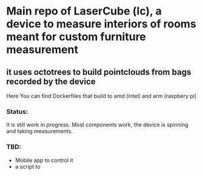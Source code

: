 # Main repo of LaserCube (lc), a device to measure interiors of rooms meant for custom furniture measurement
## it uses octotrees to build pointclouds from bags recorded by the device

Here You can find Dockerfiles that build to amd (intel) and arm (raspbery pi)

### Status: 
It is still work in progress. Most components work, the device is spinning and taking measurements. 

### TBD:
  - Mobile app to control it 
  - a script to 
 
